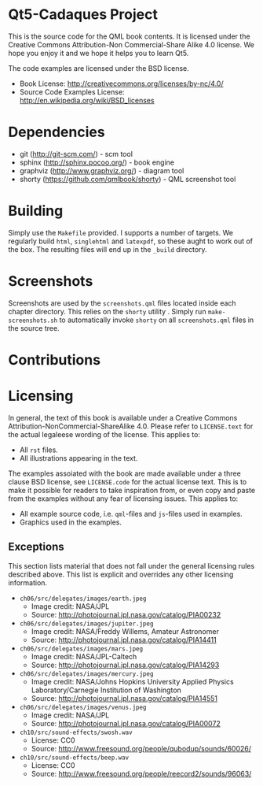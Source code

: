 Qt5-Cadaques Project
====================

This is the source code for the QML book contents. It is licensed under the Creative Commons Attribution-Non Commercial-Share Alike 4.0 license. We hope you enjoy it and we hope it helps you to learn Qt5.

The code examples are licensed under the BSD license. 

* Book License: http://creativecommons.org/licenses/by-nc/4.0/
* Source Code Examples License: http://en.wikipedia.org/wiki/BSD_licenses

Dependencies
============

* git (http://git-scm.com/) - scm tool
* sphinx (http://sphinx.pocoo.org/) - book engine
* graphviz (http://www.graphviz.org/) - diagram tool
* shorty (https://github.com/qmlbook/shorty) - QML screenshot tool

Building
========

Simply use the `Makefile` provided. I supports a number of targets. We regularly build `html`, `singlehtml` and `latexpdf`, so these aught to work out of the box. The resulting files will end up in the `_build` directory.

Screenshots
===========

Screenshots are used by the `screenshots.qml` files located inside each chapter directory. This relies on the `shorty` utility . Simply run `make-screenshots.sh` to automatically invoke `shorty` on all `screenshots.qml` files in the source tree.

Contributions
=============

Licensing
=========

In general, the text of this book is available under a Creative Commons 
Attribution-NonCommercial-ShareAlike 4.0. Please refer to `LICENSE.text` for
the actual legaleese wording of the license. This applies to:

* All `rst` files.
* All illustrations appearing in the text.

The examples assoiated with the book are made available under a three clause
BSD license, see `LICENSE.code` for the actual license text. This is to make it
possible for readers to take inspiration from, or even copy and paste from the
examples without any fear of licensing issues. This applies to:

* All example source code, i.e. `qml`-files and `js`-files used in examples.
* Graphics used in the examples.

Exceptions
----------

This section lists material that does not fall under the general licensing
rules described above. This list is explicit and overrides any other licensing
information.

* `ch06/src/delegates/images/earth.jpeg`
    - Image credit: NASA/JPL
    - Source: http://photojournal.jpl.nasa.gov/catalog/PIA00232
* `ch06/src/delegates/images/jupiter.jpeg`
    - Image credit: NASA/Freddy Willems, Amateur Astronomer
    - Source: http://photojournal.jpl.nasa.gov/catalog/PIA14411
* `ch06/src/delegates/images/mars.jpeg`
    - Image credit: NASA/JPL-Caltech
    - Source: http://photojournal.jpl.nasa.gov/catalog/PIA14293
* `ch06/src/delegates/images/mercury.jpeg`
    - Image credit: NASA/Johns Hopkins University Applied Physics
      Laboratory/Carnegie Institution of Washington
    - Source: http://photojournal.jpl.nasa.gov/catalog/PIA14551
* `ch06/src/delegates/images/venus.jpeg`
    - Image credit: NASA/JPL
    - Source: http://photojournal.jpl.nasa.gov/catalog/PIA00072
* `ch10/src/sound-effects/swosh.wav`
    - License: CC0
    - Source: http://www.freesound.org/people/qubodup/sounds/60026/
* `ch10/src/sound-effects/beep.wav`
    - License: CC0
    - Source:  http://www.freesound.org/people/reecord2/sounds/96063/
